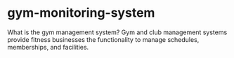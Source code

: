 # gym-monitoring-system

What is the gym management system?
Gym and club management systems provide fitness businesses the functionality to manage schedules, memberships, and facilities.
